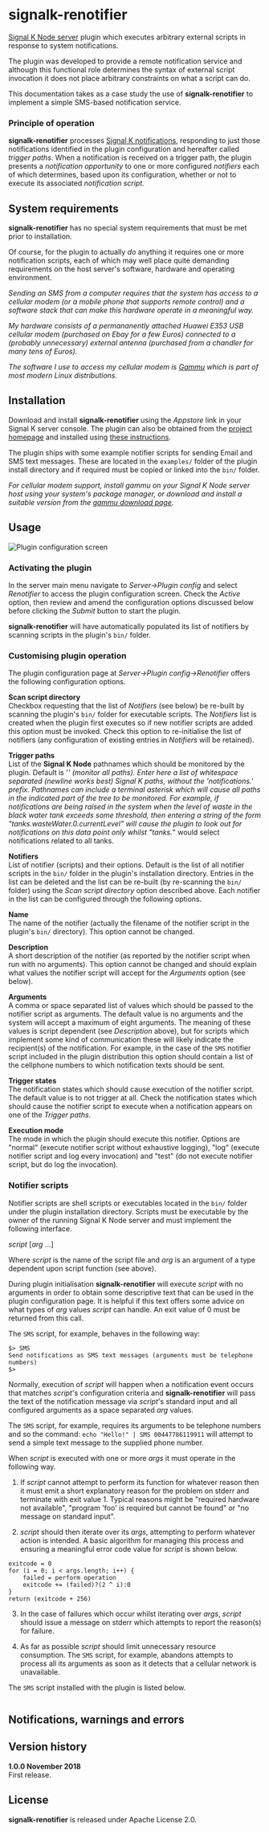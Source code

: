 # signalk-renotifier

[Signal K Node server](https://github.com/SignalK/signalk-server-node)
plugin which executes arbitrary external scripts in response to system
notifications.

The plugin was developed to provide a remote notification service and although
this functional role determines the syntax of external script invocation it
does not place arbitrary constraints on what a script can do.

This documentation takes as a case study the use of __signalk-renotifier__ to
implement a simple SMS-based notification service.

### Principle of operation

__signalk-renotifier__ processes
[Signal K notifications](http://signalk.org/specification/1.0.0/doc/notifications.html),
responding to just those notifications identified in the plugin configuration
and hereafter called _trigger paths_.
When a notification is received on a trigger path, the plugin presents a
_notification opportunity_ to one or more configured _notifiers_ each of which
determines, based upon its configuration, whether or not to execute its
associated _notification script_.
 
## System requirements

__signalk-renotifier__ has no special system requirements that must be met
prior to installation.

Of course, for the plugin to actually _do_ anything it requires one or more
notification scripts, each of which may well place quite demanding requirements
on the host server's software, hardware and operating environment.

_Sending an SMS from a computer requires that the system has access to a
cellular modem (or a mobile phone that supports remote control) and a software
stack that can make this hardware operate in a meaningful way._

_My hardware consists of a permananently attached Huawei E353 USB cellular
modem (purchased on Ebay for a few Euros) connected to a (probably unnecessary)
external antenna (purchased from a chandler for many tens of Euros)._

_The software I use to access my cellular modem is
[Gammu](https://wammu.eu/gammu/)
which is part of most modern Linux distributions._

## Installation

Download and install __signalk-renotifier__ using the _Appstore_ link
in your Signal K server console.
The plugin can also be obtained from the 
[project homepage](https://github.com/preeve9534/signalk-renotifier)
and installed using
[these instructions](https://github.com/SignalK/signalk-server-node/blob/master/SERVERPLUGINS.md).

The plugin ships with some example notifier scripts for sending Email and
SMS text messages.
These are located in the `examples/` folder of the plugin install directory
and if required must be copied or linked into the `bin/` folder.

_For cellular modem support, install _gammu_ on your Signal K Node server
host using your system's package manager, or download and install a suitable
version from the
[gammu download page](https://wammu.eu/download/gammu/)._

## Usage

![Plugin configuration screen](readme/screenshot.png)
 
### Activating the plugin

In the server main menu navigate to _Server->Plugin config_ and select
_Renotifier_ to access the plugin configuration screen.
Check the _Active_ option, then review and amend the configuration options
discussed below before clicking the _Submit_ button to start the plugin.

__signalk-renotifier__ will have automatically populated its list of
notifiers by scanning scripts in the plugin's `bin/` folder.

### Customising plugin operation

The plugin configuration page at _Server->Plugin config->Renotifier_ offers
the following configuration options.

__Scan script directory__  
Checkbox requesting that the list of _Notifiers_ (see below) be re-built by
scanning the plugin's `bin/` folder for executable scripts.
The _Notifiers_ list is created when the plugin first executes so if new
notifier scripts are added this option must be invoked.
Check this option to re-initialise the list of notifiers (any configuration of
existing entries in _Notifiers_ will be retained).

__Trigger paths__  
List of the __Signal K Node__ pathnames which should be monitored by the plugin.
Default is '*' (monitor all paths).
Enter here a list of whitespace separated (newline works best) Signal K paths,
without the 'notifications.' prefix.
Pathnames can include a terminal asterisk which will cause all paths in the
indicated part of the tree to be monitored. 
For example, if notifications are being raised in the system when the level of
waste in the black water tank exceeds some threshold, then entering a string
of the form "tanks.wasteWater.0.currentLevel" will cause the plugin to look
out for notifications on this data point only whilst "tanks.*" would select
notifications related to all tanks.
 
__Notifiers__  
List of notifier (scripts) and their options.
Default is the list of all notifier scripts in the `bin/` folder in the
plugin's installation directory.
Entries in the list can be deleted and the list can be re-built (by re-scanning
the `bin/` folder) using the _Scan script directory_ option described above.
Each notifier in the list can be configured through the following options.

__Name__  
The name of the notifier (actually the filename of the notifier script in the
plugin's `bin/` directory).
This option cannot be changed.

__Description__  
A short description of the notifier (as reported by the notifier script when
run with no arguments).
This option cannot be changed and should explain what values the notifier
script will accept for the _Arguments_ option (see below).

__Arguments__  
A comma or space separated list of values which should be passed to the notifier
script as arguments.
The default value is no arguments and the system will accept a maximum of
eight arguments.
The meaning of these values is script dependent (see _Description_ above),
but for scripts which implement some kind of communication these will likely
indicate the recipient(s) of the notification.
For example, in the case of the `SMS` notifier script included in the plugin
distribution this option should contain a list of the cellphone numbers
to which notification texts should be sent.

__Trigger states__  
The notification states which should cause execution of the notifier script.
The default value is to not trigger at all.
Check the notification states which should cause the notifier script to
execute when a notification appears on one of the _Trigger paths_.

__Execution mode__  
The mode in which the plugin should execute this notifier.
Options are "normal" (execute notifier script without exhaustive logging),
"log" (execute notifier script and log every invocation) and "test"
(do not execute notifier script, but do log the invocation).

### Notifier scripts

Notifier scripts are shell scripts or executables located in the `bin/`
folder under the plugin installation directory.
Scripts must be executable by the owner of the running Signal K Node server and
must implement the following interface.

_script_ [_arg_ ...]

Where _script_ is the name of the script file and _arg_ is an argument of a type
dependent upon script function (see above).

During plugin initialisation __signalk-renotifier__ will execute _script_ with
no arguments in order to obtain some descriptive text that can be used in the
plugin configuration page.
It is helpful if this text offers some advice on what types of _arg_ values
_script_ can handle.
An exit value of 0 must be returned from this call.

The `SMS` script, for example, behaves in the following way:
```
$> SMS
Send notifications as SMS text messages (arguments must be telephone numbers)
$>
```
Normally, execution of _script_ will happen when a notification event occurs
that matches _script_'s configuration criteria and __signalk-renotifier__ will
pass the text of the notification message via _script_'s standard input and all
configured arguments as a space separated _arg_ values.

The `SMS` script, for example, requires its arguments to be telephone numbers
and so the command:
``
echo "Hello!" | SMS 00447786119911
``
will attempt to send a simple text message to the supplied phone number.

When _script_ is executed with one or more _args_ it must operate in the
following way.

1. If _script_ cannot attempt to perform its function for whatever reason
then it must emit a short explanatory reason for the problem on stderr and
terminate with exit value 1.
Typical reasons might be "required hardware not available", "program 'foo'
is required but cannot be found" or "no message on standard input".

2. _script_ should then iterate over its _args_, attempting to perform whatever
action is intended.
A basic algorithm for managing this process and ensuring a meaningful error
code value for _script_ is shown below.
```
exitcode = 0
for (i = 0; i < args.length; i++) {
	failed = perform operation
	exitcode += (failed)?(2 ^ i):0
}
return (exitcode + 256)
```

3. In the case of failures which occur whilst iterating over _args_, _script_
should issue a message on stderr which attempts to report the reason(s) for
failure. 

4. As far as possible _script_ should limit unnecessary resource consumption.
The `SMS` script, for example, abandons attempts to process all its arguments
as soon as it detects that a cellular network is unavailable.

The `SMS` script installed with the plugin is listed below.

```
```

## Notifications, warnings and errors

## Version history

__1.0.0 November 2018__  
First release.

## License

__signalk-renotifier__ is released under Apache License 2.0.
